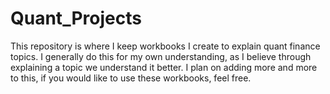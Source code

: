 # Quant_Projects
This repository is where I keep workbooks I create to explain quant finance topics. I generally do this for my own understanding, as I believe through explaining a topic we understand it better. I plan on adding more and more to this, if you would like to use these workbooks, feel free.
